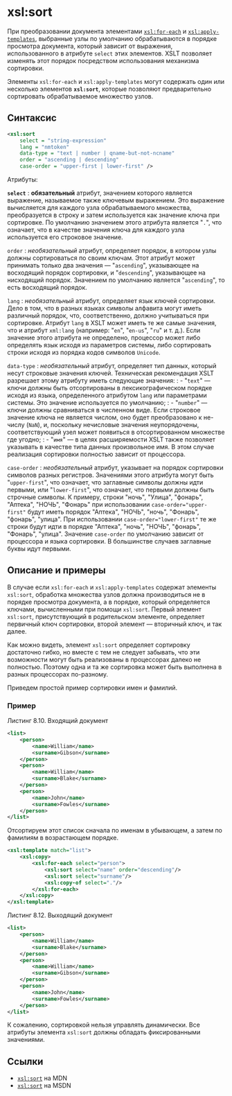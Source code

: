 # xsl:sort

При преобразовании документа элементами [`xsl:for-each`](xsl-for-each.md) и [`xsl:apply-templates`](xsl-apply-templates.md), выбранные узлы по умолчанию обрабатываются в порядке просмотра документа, который зависит от выражения, использованного в атрибуте `select` этих элементов. XSLT позволяет изменять этот порядок посредством использования механизма сортировки.

Элементы `xsl:for-each` и `xsl:apply-templates` могут содержать один или несколько элементов **`xsl:sort`**, которые позволяют предварительно сортировать обрабатываемое множество узлов.

## Синтаксис

```xml
<xsl:sort
    select = "string-expression"
    lang = "nmtoken"
    data-type = "text | number | qname-but-not-ncname"
    order = "ascending | descending"
    case-order = "upper-first | lower-first" />
```

Атрибуты:

**`select`**
: **обязательный** атрибут, значением которого является выражение, называемое также ключевым выражением. Это выражение вычисляется для каждого узла обрабатываемого множества, преобразуется в строку и затем используется как значение ключа при сортировке. По умолчанию значением этого атрибута является "`.`", что означает, что в качестве значения ключа для каждого узла используется его строковое значение.

`order`
: _необязательный_ атрибут, определяет порядок, в котором узлы должны сортироваться по своим ключам. Этот атрибут может принимать только два значения — "`ascending`", указывающее на восходящий порядок сортировки, и "`descending`", указывающее на нисходящий порядок. Значением по умолчанию является "`ascending`", то есть восходящий порядок.

`lang`
: _необязательный_ атрибут, определяет язык ключей сортировки. Дело в том, что в разных языках символы алфавита могут иметь различный порядок, что, соответственно, должно учитываться при сортировке. Атрибут `lang` в XSLT может иметь те же самые значения, что и атрибут `xml:lang` (например: "`en`", "`en-us`", "`ru`" и т. д.). Если значение этого атрибута не определено, процессор может либо определять язык исходя из параметров системы, либо сортировать строки исходя из порядка кодов символов `Unicode`.

`data-type`
: _необязательный_ атрибут, определяет тип данных, который несут строковые значения ключей. Техническая рекомендация XSLT разрешает этому атрибуту иметь следующие значения:
: - "`text`" — ключи должны быть отсортированы в лексикографическом порядке исходя из языка, определенного атрибутом `lang` или параметрами системы. Это значение используется по умолчанию;
: - "`number`" — ключи должны сравниваться в численном виде. Если строковое значение ключа не является числом, оно будет преобразовано к не-числу (`NaN`), и, поскольку нечисловые значения неупорядочены, соответствующий узел может появиться в отсортированном множестве где угодно;
: - "`имя`" — в целях расширяемости XSLT также позволяет указывать в качестве типа данных произвольное имя. В этом случае реализация сортировки полностью зависит от процессора.

`case-order`
: _необязательный_ атрибут, указывает на порядок сортировки символов разных регистров. Значениями этого атрибута могут быть "`upper-first`", что означает, что заглавные символы должны идти первыми, или "`lower-first`", что означает, что первыми должны быть строчные символы. К примеру, строки "ночь", "Улица", "фонарь", "Аптека", "НОЧЬ", "Фонарь" при использовании `case-order="upper-first"` будут иметь порядок "Аптека", "НОЧЬ", "ночь", "Фонарь", "фонарь", "улица". При использовании `case-order="lower-first"` те же строки будут идти в порядке "Аптека", "ночь", "НОЧЬ", "фонарь", "Фонарь", "улица". Значение `case-order` по умолчанию зависит от процессора и языка сортировки. В большинстве случаев заглавные буквы идут первыми.

## Описание и примеры

В случае если `xsl:for-each` и `xsl:apply-templates` содержат элементы `xsl:sort`, обработка множества узлов должна производиться не в порядке просмотра документа, а в порядке, который определяется ключами, вычисленными при помощи `xsl:sort`. Первый элемент `xsl:sort`, присутствующий в родительском элементе, определяет первичный ключ сортировки, второй элемент — вторичный ключ, и так далее.

Как можно видеть, элемент `xsl:sort` определяет сортировку достаточно гибко, но вместе с тем не следует забывать, что эти возможности могут быть реализованы в процессорах далеко не полностью. Поэтому одна и та же сортировка может быть выполнена в разных процессорах по-разному.

Приведем простой пример сортировки имен и фамилий.

### Пример

Листинг 8.10. Входящий документ

```xml
<list>
    <person>
        <name>William</name>
        <surname>Gibson</surname>
    </person>
    <person>
        <name>William</name>
        <surname>Blake</surname>
    </person>
    <person>
        <name>John</name>
        <surname>Fowles</surname>
    </person>
</list>
```

Отсортируем этот список сначала по именам в убывающем, а затем по фамилиям в возрастающем порядке.

```xml
<xsl:template match="list">
    <xsl:copy>
        <xsl:for-each select="person">
            <xsl:sort select="name" order="descending"/>
            <xsl:sort select="surname"/>
            <xsl:copy-of select="."/>
        </xsl:for-each>
    </xsl:copy>
</xsl:template>
```

Листинг 8.12. Выходящий документ

```xml
<list>
    <person>
        <name>William</name>
        <surname>Blake</surname>
    </person>
    <person>
        <name>William</name>
        <surname>Gibson</surname>
    </person>
    <person>
        <name>John</name>
        <surname>Fowles</surname>
    </person>
</list>
```

К сожалению, сортировкой нельзя управлять динамически. Все атрибуты элемента `xsl:sort` должны обладать фиксированными значениями.

## Ссылки

- [`xsl:sort`](https://developer.mozilla.org/en/XSLT/sort) на MDN
- [`xsl:sort`](https://msdn.microsoft.com/en-us/library/ms256196.aspx) на MSDN
